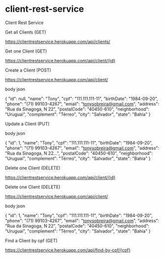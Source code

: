 # client-rest-service
Client Rest Service

Get all Clients (GET)

https://clientrestservice.herokuapp.com/api/clients/

Get one Client (GET)

https://clientrestservice.herokuapp.com/api/client/{id}

Create a Client (POST)

https://clientrestservice.herokuapp.com/api/client/

body json

{ 
	"id": null, 
	"name": "Tony", 
	"cpf": "111.111.111-11", 
	"birthDate": "1984-09-20", 
	"phone": "(71) 99103-4267", 
	"email": "tonysobreira@gmail.com", 
	"address": "Rua da Sinagoga, N 22", 
	"postalCode": "40450-610", 
	"neighborhood": "Uruguai", 
	"complement": "Térreo", 
	"city": "Salvador", 
	"state": "Bahia"
}

Update a Client (PUT)

body json

{ 
	"id": 1, 
	"name": "Tony", 
	"cpf": "111.111.111-11", 
	"birthDate": "1984-09-20", 
	"phone": "(71) 99103-4267", 
	"email": "tonysobreira@gmail.com", 
	"address": "Rua da Sinagoga, N 22...", 
	"postalCode": "40450-610", 
	"neighborhood": "Uruguai", 
	"complement": "Térreo", 
	"city": "Salvador", 
	"state": "Bahia"
}

Delete one Client (DELETE)

https://clientrestservice.herokuapp.com/api/client/{id}

Delete one Client (DELETE)

https://clientrestservice.herokuapp.com/api/client/

body json

{ 
	"id": 1, 
	"name": "Tony", 
	"cpf": "111.111.111-11", 
	"birthDate": "1984-09-20", 
	"phone": "(71) 99103-4267", 
	"email": "tonysobreira@gmail.com", 
	"address": "Rua da Sinagoga, N 22", 
	"postalCode": "40450-610", 
	"neighborhood": "Uruguai", 
	"complement": "Térreo", 
	"city": "Salvador", 
	"state": "Bahia"
}

Find a Client by cpf (GET)

https://clientrestservice.herokuapp.com/api/find-by-cpf/{cpf}


